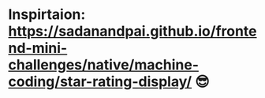 # Inspirtaion: https://sadanandpai.github.io/frontend-mini-challenges/native/machine-coding/star-rating-display/ :sunglasses: